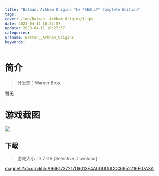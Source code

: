```yaml
---
title: "Batman: Arkham Origins The *REALLY* Complete Edition"
tags: 
cover: /img/Batman__Arkham_Origins/1.jpg
date: 2023-04-11 10:27:57
update: 2023-04-11 10:27:57
categories: 
urlname: Batman__Arkham_Origins
keywords: 
---
```

# 简介

> 开发商：Warner Bros.

暂无

# 游戏截图

![](/img/Batman__Arkham_Origins/2.jpg)


## 下载

> 游戏大小：9.7 GB [Selective Download]

[magnet:?xt=urn:btih:A6661737217D6013F4A0DDD0CCC6952716F07A3A](magnet:?xt=urn:btih:A6661737217D6013F4A0DDD0CCC6952716F07A3A)